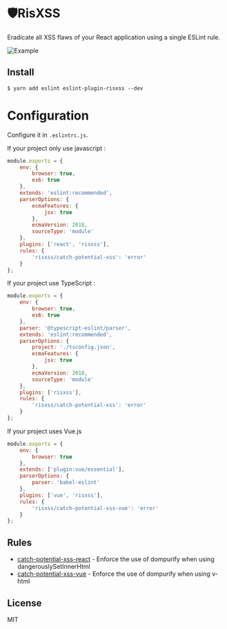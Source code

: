 # 🛡RisXSS

Eradicate all XSS flaws of your React application using a single ESLint rule.

![Example](https://media.giphy.com/media/kyF8BJQIlATkUNMpdk/giphy.gif)

## Install

```
$ yarn add eslint eslint-plugin-risxss --dev
```

# Configuration

Configure it in `.eslintrc.js`.

If your project only use javascript :

```js
module.exports = {
	env: {
		browser: true,
		es6: true
	},
	extends: 'eslint:recommended',
	parserOptions: {
		ecmaFeatures: {
			jsx: true
		},
		ecmaVersion: 2018,
		sourceType: 'module'
	},
	plugins: ['react', 'risxss'],
	rules: {
		'risxss/catch-potential-xss': 'error'
	}
};
```

If your project use TypeScript :

```js
module.exports = {
	env: {
		browser: true,
		es6: true
	},
	parser: '@typescript-eslint/parser',
	extends: 'eslint:recommended',
	parserOptions: {
		project: './tsconfig.json',
		ecmaFeatures: {
			jsx: true
		},
		ecmaVersion: 2018,
		sourceType: 'module'
	},
	plugins: ['risxss'],
	rules: {
		'risxss/catch-potential-xss': 'error'
	}
};
```

If your project uses Vue.js

```js
module.exports = {
	env: {
		browser: true
	},
	extends: ['plugin:vue/essential'],
	parserOptions: {
		parser: 'babel-eslint'
	},
	plugins: ['vue', 'risxss'],
	rules: {
		'risxss/catch-potential-xss-vue': 'error'
	}
};
```

## Rules

- [catch-potential-xss-react](docs/rules/catch-potential-xss-react.md) - Enforce the use of dompurify when using dangerouslySetInnerHtml
- [catch-potential-xss-vue](docs/rules/catch-potential-xss-vue.md) - Enforce the use of dompurify when using v-html

## License

MIT

